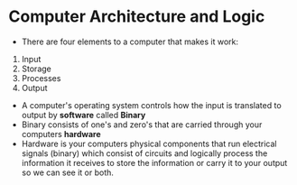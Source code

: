 # Computer Architecture and Logic
- There are four elements to a computer that makes it work:
1. Input
1. Storage
1. Processes
1. Output
- A computer's operating system controls how the input is translated to output by **software** called **Binary**
- Binary consists of one's and zero's that are carried through your computers **hardware**
- Hardware is your computers physical components that run electrical signals (binary) which consist of circuits and logically process the information it receives to store the information or carry it to your output so we can see it or both.